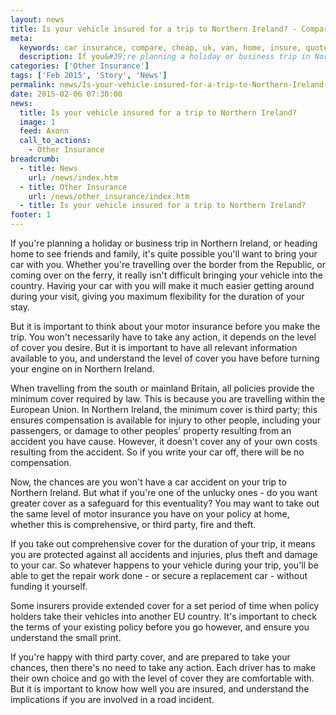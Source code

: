 ```yaml
---
layout: news
title: Is your vehicle insured for a trip to Northern Ireland? - Compareni.com
meta:
  keywords: car insurance, compare, cheap, uk, van, home, insure, quotes, online, comparison, bike, loans, life
  description: If you&#39;re planning a holiday or business trip in Northern Ireland, or heading home to see friends and family, it&#39;s quite possible you&#39;ll want to bring your car with you
categories: ['Other Insurance']
tags: ['Feb 2015', 'Story', 'News']
permalink: news/Is-your-vehicle-insured-for-a-trip-to-Northern-Ireland-.htm
date: 2015-02-06 07:30:00
news:
  title: Is your vehicle insured for a trip to Northern Ireland?
  image: 1
  feed: Axonn
  call_to_actions:
    - Other Insurance
breadcrumb:
  - title: News
    url: /news/index.htm
  - title: Other Insurance
    url: /news/other_insurance/index.htm
  - title: Is your vehicle insured for a trip to Northern Ireland?
footer: 1
---
```


If you&#39;re planning a holiday or business trip in Northern Ireland, or heading home to see friends and family, it&#39;s quite possible you&#39;ll want to bring your car with you. Whether you&#39;re travelling over the border from the Republic, or coming over on the ferry, it really isn&#39;t difficult bringing your vehicle into the country. Having your car with you will make it much easier getting around during your visit, giving you maximum flexibility for the duration of your stay.

But it is important to think about your motor insurance before you make the trip. You won&#39;t necessarily have to take any action, it depends on the level of cover you desire. But it is important to have all relevant information available to you, and understand the level of cover you have before turning your engine on in Northern Ireland.

When travelling from the south or mainland Britain, all policies provide the minimum cover required by law. This is because you are travelling within the European Union. In Northern Ireland, the minimum cover is third party; this ensures compensation is available for injury to other people, including your passengers, or damage to other peoples&#39; property resulting from an accident you have cause. However, it doesn&#39;t cover any of your own costs resulting from the accident. So if you write your car off, there will be no compensation.

Now, the chances are you won&#39;t have a car accident on your trip to Northern Ireland. But what if you&#39;re one of the unlucky ones - do you want greater cover as a safeguard for this eventuality? You may want to take out the same level of motor insurance you have on your policy at home, whether this is comprehensive, or third party, fire and theft.

If you take out comprehensive cover for the duration of your trip, it means you are protected against all accidents and injuries, plus theft and damage to your car. So whatever happens to your vehicle during your trip, you&#39;ll be able to get the repair work done - or secure a replacement car - without funding it yourself.

Some insurers provide extended cover for a set period of time when policy holders take their vehicles into another EU country. It&#39;s important to check the terms of your existing policy before you go however, and ensure you understand the small print.

If you&#39;re happy with third party cover, and are prepared to take your chances, then there&#39;s no need to take any action. Each driver has to make their own choice and go with the level of cover they are comfortable with. But it is important to know how well you are insured, and understand the implications if you are involved in a road incident.
